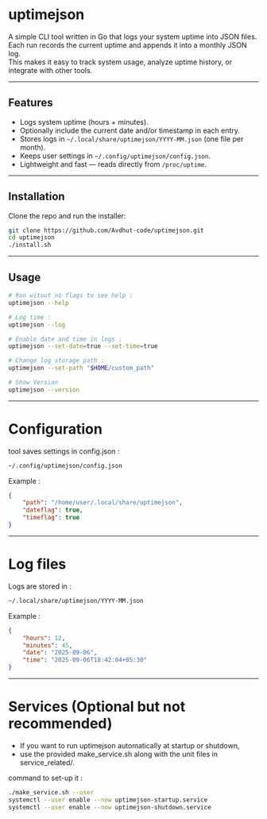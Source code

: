 # uptimejson

A simple CLI tool written in Go that logs your system uptime into JSON files.  
Each run records the current uptime and appends it into a monthly JSON log.  
This makes it easy to track system usage, analyze uptime history, or integrate with other tools.

---

## Features

- Logs system uptime (hours + minutes).
- Optionally include the current date and/or timestamp in each entry.
- Stores logs in `~/.local/share/uptimejson/YYYY-MM.json` (one file per month).
- Keeps user settings in `~/.config/uptimejson/config.json`.
- Lightweight and fast — reads directly from `/proc/uptime`.

---

## Installation

Clone the repo and run the installer:

```bash
git clone https://github.com/Avdhut-code/uptimejson.git
cd uptimejson
./install.sh
```

---

## Usage 

```bash 
# Run witout no flags to see help :
uptimejson --help

# Log time : 
uptimejson --log

# Enable date and time in logs :
uptimejson --set-date=true --set-time=true

# Change log storage path :
uptimejson --set-path "$HOME/custom_path"

# Show Version
uptimejson --version

```
---

# Configuration

tool saves settings in config.json : 
```bash 
~/.config/uptimejson/config.json
```

Example :
```json
{
    "path": "/home/user/.local/share/uptimejson",
    "dateflag": true,
    "timeflag": true
}

```
---

# Log files

Logs are stored in :
```bash 
~/.local/share/uptimejson/YYYY-MM.json
```

Example :
```json
{
    "hours": 12,
    "minutes": 45,
    "date": "2025-09-06",
    "time": "2025-09-06T18:42:04+05:30"
}
```

---

# Services (Optional but not recommended)

- If you want to run uptimejson automatically at startup or shutdown,
- use the provided make_service.sh along with the unit files in service_related/.

command to set-up it :
```bash 
./make_service.sh --user
systemctl --user enable --now uptimejson-startup.service
systemctl --user enable --now uptimejson-shutdown.service
```